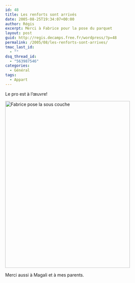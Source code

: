 ```yaml
---
id: 48
title: Les renforts sont arrivés
date: 2005-08-25T19:34:07+00:00
author: Régis
excerpt: Merci à Fabrice pour la pose du parquet
layout: post
guid: http://regis.decamps.free.fr/wordpress/?p=48
permalink: /2005/08/les-renforts-sont-arrives/
tmac_last_id:
  - ""
dsq_thread_id:
  - "563987546"
categories:
  - Général
tags:
  - Appart
---
```

Le pro est à l’œuvre!

<a href="http://server5.theimagehosting.com/image.php?img=IMG_2396_s.jpg" target="_blank"><img src="http://images5.theimagehosting.com/IMG_2396_s.jpg" border="0" title="Fabrice pose la sous couche" width="400" height="533" /></a> 

Merci aussi à Magali et à mes parents.
